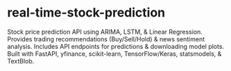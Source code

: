 # real-time-stock-prediction
Stock price prediction API using ARIMA, LSTM, &amp; Linear Regression. Provides trading recommendations (Buy/Sell/Hold) &amp; news sentiment analysis.  Includes API endpoints for predictions &amp; downloading model plots. Built with FastAPI, yfinance, scikit-learn, TensorFlow/Keras, statsmodels, &amp; TextBlob.
